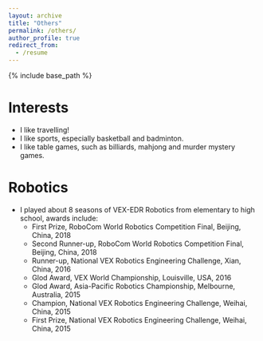 ```yaml
---
layout: archive
title: "Others"
permalink: /others/
author_profile: true
redirect_from:
  - /resume
---
```


{% include base_path %}

Interests
======
* I like travelling!
* I like sports, especially basketball and badminton.
* I like table games, such as billiards, mahjong and murder mystery games.

Robotics
======
* I played about 8 seasons of VEX-EDR Robotics from elementary to high school, awards include:
  * First Prize, RoboCom World Robotics Competition Final, Beijing, China, 2018
  * Second Runner-up, RoboCom World Robotics Competition Final, Beijing, China, 2018
  * Runner-up, National VEX Robotics Engineering Challenge, Xian, China, 2016
  * Glod Award, VEX World Championship, Louisville, USA, 2016
  * Glod Award, Asia-Pacific Robotics Championship, Melbourne, Australia, 2015
  * Champion, National VEX Robotics Engineering Challenge, Weihai, China, 2015
  * First Prize, National VEX Robotics Engineering Challenge, Weihai, China, 2015
